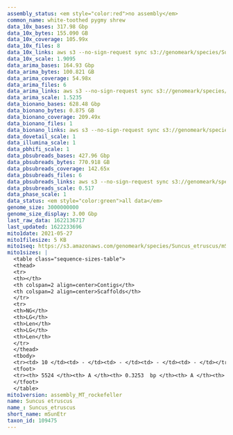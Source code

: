 ```yaml
---
assembly_status: <em style="color:red">no assembly</em>
common_name: white-toothed pygmy shrew
data_10x_bases: 317.98 Gbp
data_10x_bytes: 155.090 GB
data_10x_coverage: 105.99x
data_10x_files: 8
data_10x_links: aws s3 --no-sign-request sync s3://genomeark/species/Suncus_etruscus/mSunEtr1/genomic_data/10x/ .<br>
data_10x_scale: 1.9095
data_arima_bases: 164.93 Gbp
data_arima_bytes: 100.821 GB
data_arima_coverage: 54.98x
data_arima_files: 6
data_arima_links: aws s3 --no-sign-request sync s3://genomeark/species/Suncus_etruscus/mSunEtr1/genomic_data/arima/ .<br>
data_arima_scale: 1.5235
data_bionano_bases: 628.48 Gbp
data_bionano_bytes: 0.875 GB
data_bionano_coverage: 209.49x
data_bionano_files: 1
data_bionano_links: aws s3 --no-sign-request sync s3://genomeark/species/Suncus_etruscus/mSunEtr1/genomic_data/bionano/ .<br>
data_dovetail_scale: 1
data_illumina_scale: 1
data_pbhifi_scale: 1
data_pbsubreads_bases: 427.96 Gbp
data_pbsubreads_bytes: 770.918 GB
data_pbsubreads_coverage: 142.65x
data_pbsubreads_files: 6
data_pbsubreads_links: aws s3 --no-sign-request sync s3://genomeark/species/Suncus_etruscus/mSunEtr1/genomic_data/pacbio/ . --exclude "*ccs*bam*"<br>
data_pbsubreads_scale: 0.517
data_phase_scale: 1
data_status: <em style="color:green">all data</em>
genome_size: 3000000000
genome_size_display: 3.00 Gbp
last_raw_data: 1622136717
last_updated: 1622233696
mito1date: 2021-05-27
mito1filesize: 5 KB
mito1seq: https://s3.amazonaws.com/genomeark/species/Suncus_etruscus/mSunEtr1/assembly_MT_rockefeller/mSunEtr1.MT.20210527.fasta.gz
mito1sizes: |
  <table class="sequence-sizes-table">
  <thead>
  <tr>
  <th></th>
  <th colspan=2 align=center>Contigs</th>
  <th colspan=2 align=center>Scaffolds</th>
  </tr>
  <tr>
  <th>NG</th>
  <th>LG</th>
  <th>Len</th>
  <th>LG</th>
  <th>Len</th>
  </tr>
  </thead>
  <tbody>
  <tr><td> 10 </td><td> - </td><td> - </td><td> - </td><td> - </td></tr>  <tr><td> 20 </td><td> - </td><td> - </td><td> - </td><td> - </td></tr>  <tr><td> 30 </td><td> - </td><td> - </td><td> - </td><td> - </td></tr>  <tr><td> 40 </td><td> - </td><td> - </td><td> - </td><td> - </td></tr>  <tr style="background-color:#cccccc;"><td> 50 </td><td> - </td><td style="background-color:#ff8888;"> - </td><td> - </td><td style="background-color:#ff8888;"> - </td></tr>  <tr><td> 60 </td><td> - </td><td> - </td><td> - </td><td> - </td></tr>  <tr><td> 70 </td><td> - </td><td> - </td><td> - </td><td> - </td></tr>  <tr><td> 80 </td><td> - </td><td> - </td><td> - </td><td> - </td></tr>  <tr><td> 90 </td><td> - </td><td> - </td><td> - </td><td> - </td></tr>  <tr><td> 100 </td><td> - </td><td> - </td><td> - </td><td> - </td></tr>  </tbody>
  <tfoot>
  <tr><th> 5524 </th><th> A </th><th> 0.3253  bp </th><th> A </th><th> 0.3253  bp </th></tr>
  </tfoot>
  </table>
mito1version: assembly_MT_rockefeller
name: Suncus etruscus
name_: Suncus_etruscus
short_name: mSunEtr
taxon_id: 109475
---
```

